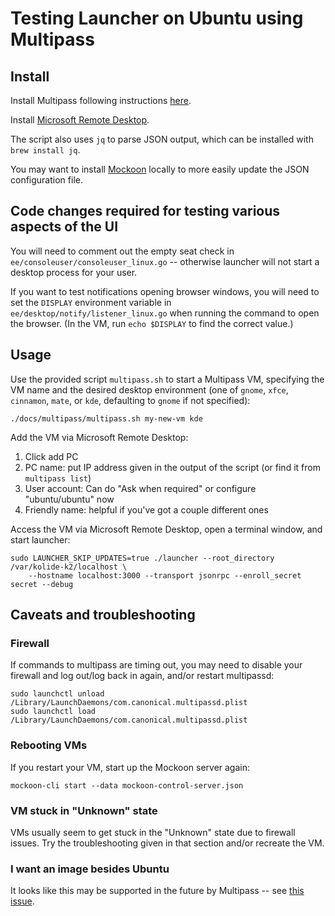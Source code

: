 # Testing Launcher on Ubuntu using Multipass

## Install

Install Multipass following instructions [here](https://multipass.run/install).

Install [Microsoft Remote Desktop](https://apps.apple.com/us/app/microsoft-remote-desktop/id1295203466?mt=12).

The script also uses `jq` to parse JSON output, which can be installed with `brew install jq`.

You may want to install [Mockoon](https://mockoon.com/download/) locally to more easily update
the JSON configuration file.

## Code changes required for testing various aspects of the UI

You will need to comment out the empty seat check in `ee/consoleuser/consoleuser_linux.go` --
otherwise launcher will not start a desktop process for your user.

If you want to test notifications opening browser windows, you will need to set the `DISPLAY`
environment variable in `ee/desktop/notify/listener_linux.go` when running the command to
open the browser. (In the VM, run `echo $DISPLAY` to find the correct value.)

## Usage

Use the provided script `multipass.sh` to start a Multipass VM, specifying the VM name
and the desired desktop environment (one of `gnome`, `xfce`, `cinnamon`, `mate`, or `kde`,
defaulting to `gnome` if not specified):

```
./docs/multipass/multipass.sh my-new-vm kde
```

Add the VM via Microsoft Remote Desktop:

1. Click add PC
1. PC name: put IP address given in the output of the script (or find it from `multipass list`)
1. User account: Can do "Ask when required" or configure "ubuntu/ubuntu" now
1. Friendly name: helpful if you've got a couple different ones

Access the VM via Microsoft Remote Desktop, open a terminal window, and start launcher:

```
sudo LAUNCHER_SKIP_UPDATES=true ./launcher --root_directory /var/kolide-k2/localhost \
    --hostname localhost:3000 --transport jsonrpc --enroll_secret secret --debug
```

## Caveats and troubleshooting

### Firewall

If commands to multipass are timing out, you may need to disable your firewall and
log out/log back in again, and/or restart multipassd:

```
sudo launchctl unload /Library/LaunchDaemons/com.canonical.multipassd.plist
sudo launchctl load /Library/LaunchDaemons/com.canonical.multipassd.plist
```

### Rebooting VMs

If you restart your VM, start up the Mockoon server again:

```
mockoon-cli start --data mockoon-control-server.json
```

### VM stuck in "Unknown" state

VMs usually seem to get stuck in the "Unknown" state due to firewall issues.
Try the troubleshooting given in that section and/or recreate the VM.

### I want an image besides Ubuntu

It looks like this may be supported in the future by Multipass -- see [this issue](https://github.com/canonical/multipass/issues/1260).
